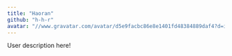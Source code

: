 ```yaml
---
title: "Haoran"
github: "h-h-r"
avatar: "//www.gravatar.com/avatar/d5e9facbc86e8e1401fd48384889daf4?d=identicon"
---
```


User description here!
